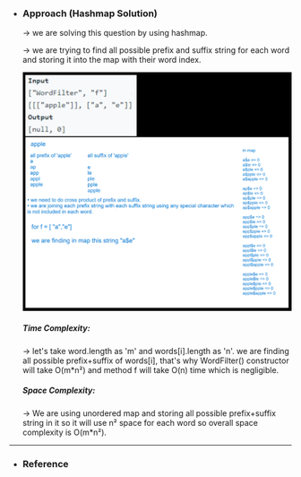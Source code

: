 - <h3>Approach (Hashmap Solution)</h3>
    <div>
    <p>
    → we are solving this question by using hashmap.
    </p>
    <p>
    → we are trying to find all possible prefix and suffix string for each word and storing it into the map with their word index.
    </p>

    ![example-1](images/explanation.png)<br>
    </div>

    <div>
    <h5>Time Complexity: </h5>
    <p>
    → let's take word.length as 'm' and words[i].length as 'n'.
    we are finding all possible prefix+suffix of words[i], that's why WordFilter() constructor will take O(m*n²) and method f will take O(n) time which is negligible.
    </p>
    <h5>Space Complexity:</h5>
    <p>→ We are using unordered map and storing all possible prefix+suffix string in it so it will use n² space for each word so overall space complexity is O(m*n²).
    </p>
    </div>
<hr>

- <h3>Reference</h3>
<!-- 1. [Click Here](https://youtu.be/uoFrIIrp5_g) -->
